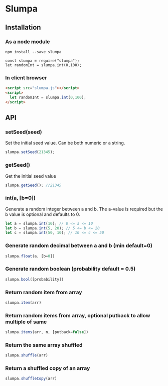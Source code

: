 # Slumpa

## Installation

### As a node module
```
npm install --save slumpa
``` 
```
const slumpa = require("slumpa");
let randomInt = slumpa.int(0,100);
```

### In client browser
```html
<script src="slumpa.js"></script>
<script>
  let randomInt = slumpa.int(0,100);
</script>
```


## API

### setSeed(seed)
Set the initial seed value. Can be both numeric or a string.
```javascript
slumpa.setSeed(21345);
```

### getSeed()
Get the initial seed value
```javascript
slumpa.getSeed(); //21345
```

### int(a, [b=0])
Generate a random integer between a and b. The a-value is required but the b value is optional and defaults to 0.
```javascript
let a = slumpa.int(10); // 0 <= a <= 10
let b = slumpa.int(5, 20); // 5 <= b <= 20
let c = slumpa.int(50, 10); // 10 <= c <= 50
```

### Generate random decimal between a and b (min default=0)
```javascript
slumpa.float(a, [b=0])
```

### Generate random boolean (probability default = 0.5)
```javascript
slumpa.bool([probability])
```

### Return random item from array
```javascript
slumpa.item(arr)
```

### Return random items from array, optional putback to allow multiple of same
```javascript
slumpa.items(arr, n, [putback=false])
```

### Return the same array shuffled
```javascript
slumpa.shuffle(arr)
```

### Return a shuffled copy of an array
```javascript
slumpa.shuffleCopy(arr)
```

